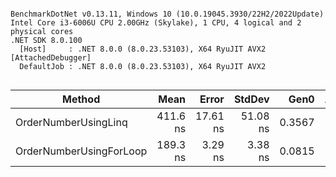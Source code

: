 ```

BenchmarkDotNet v0.13.11, Windows 10 (10.0.19045.3930/22H2/2022Update)
Intel Core i3-6006U CPU 2.00GHz (Skylake), 1 CPU, 4 logical and 2 physical cores
.NET SDK 8.0.100
  [Host]     : .NET 8.0.0 (8.0.23.53103), X64 RyuJIT AVX2 [AttachedDebugger]
  DefaultJob : .NET 8.0.0 (8.0.23.53103), X64 RyuJIT AVX2


```
| Method                  | Mean     | Error    | StdDev   | Gen0   | Allocated |
|------------------------ |---------:|---------:|---------:|-------:|----------:|
| OrderNumberUsingLinq    | 411.6 ns | 17.61 ns | 51.08 ns | 0.3567 |     560 B |
| OrderNumberUsingForLoop | 189.3 ns |  3.29 ns |  3.38 ns | 0.0815 |     128 B |
